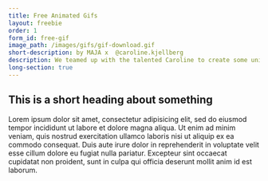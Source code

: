 ```yaml
---
title: Free Animated Gifs
layout: freebie
order: 1
form_id: free-gif
image_path: /images/gifs/gif-download.gif
short-description: by MAJA x  @caroline.kjellberg
description: We teamed up with the talented Caroline to create some unique GIFS for you to use on your stories. There are 6 GIFS in total. TRAVEL, LOVE, POSITIVITY
long-section: true
---
```


## This is a short heading about something

Lorem ipsum dolor sit amet, consectetur adipisicing elit, sed do eiusmod tempor incididunt ut labore et dolore magna aliqua. Ut enim ad minim veniam, quis nostrud exercitation ullamco laboris nisi ut aliquip ex ea commodo consequat. Duis aute irure dolor in reprehenderit in voluptate velit esse cillum dolore eu fugiat nulla pariatur. Excepteur sint occaecat cupidatat non proident, sunt in culpa qui officia deserunt mollit anim id est laborum.
